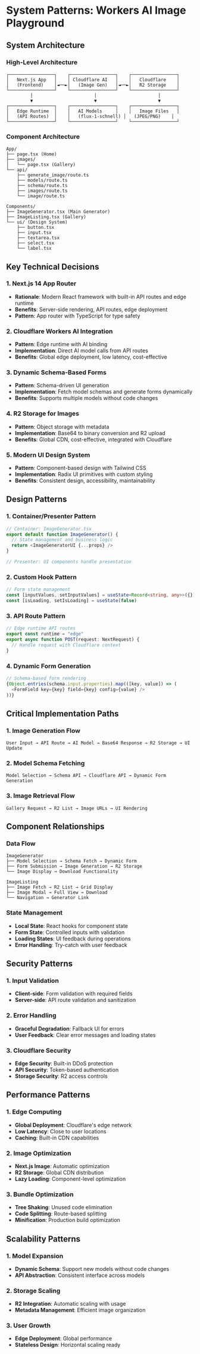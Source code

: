 # System Patterns: Workers AI Image Playground

## System Architecture

### High-Level Architecture
```
┌─────────────────┐    ┌─────────────────┐    ┌─────────────────┐
│   Next.js App   │    │ Cloudflare AI   │    │   Cloudflare    │
│   (Frontend)    │◄──►│   (Image Gen)   │◄──►│   R2 Storage    │
└─────────────────┘    └─────────────────┘    └─────────────────┘
         │                       │                       │
         ▼                       ▼                       ▼
┌─────────────────┐    ┌─────────────────┐    ┌─────────────────┐
│   Edge Runtime  │    │   AI Models     │    │   Image Files   │
│   (API Routes)  │    │   (flux-1-schnell) │   (JPEG/PNG)    │
└─────────────────┘    └─────────────────┘    └─────────────────┘
```

### Component Architecture
```
App/
├── page.tsx (Home)
├── images/
│   └── page.tsx (Gallery)
└── api/
    ├── generate_image/route.ts
    ├── models/route.ts
    ├── schema/route.ts
    ├── images/route.ts
    └── image/route.ts

Components/
├── ImageGenerator.tsx (Main Generator)
├── ImageListing.tsx (Gallery)
└── ui/ (Design System)
    ├── button.tsx
    ├── input.tsx
    ├── textarea.tsx
    ├── select.tsx
    └── label.tsx
```

## Key Technical Decisions

### 1. Next.js 14 App Router
- **Rationale**: Modern React framework with built-in API routes and edge runtime
- **Benefits**: Server-side rendering, API routes, edge deployment
- **Pattern**: App router with TypeScript for type safety

### 2. Cloudflare Workers AI Integration
- **Pattern**: Edge runtime with AI binding
- **Implementation**: Direct AI model calls from API routes
- **Benefits**: Global edge deployment, low latency, cost-effective

### 3. Dynamic Schema-Based Forms
- **Pattern**: Schema-driven UI generation
- **Implementation**: Fetch model schemas and generate forms dynamically
- **Benefits**: Supports multiple models without code changes

### 4. R2 Storage for Images
- **Pattern**: Object storage with metadata
- **Implementation**: Base64 to binary conversion and R2 upload
- **Benefits**: Global CDN, cost-effective, integrated with Cloudflare

### 5. Modern UI Design System
- **Pattern**: Component-based design with Tailwind CSS
- **Implementation**: Radix UI primitives with custom styling
- **Benefits**: Consistent design, accessibility, maintainability

## Design Patterns

### 1. Container/Presenter Pattern
```typescript
// Container: ImageGenerator.tsx
export default function ImageGenerator() {
  // State management and business logic
  return <ImageGeneratorUI {...props} />
}

// Presenter: UI components handle presentation
```

### 2. Custom Hook Pattern
```typescript
// Form state management
const [inputValues, setInputValues] = useState<Record<string, any>>({})
const [isLoading, setIsLoading] = useState(false)
```

### 3. API Route Pattern
```typescript
// Edge runtime API routes
export const runtime = "edge"
export async function POST(request: NextRequest) {
  // Handle request with Cloudflare context
}
```

### 4. Dynamic Form Generation
```typescript
// Schema-based form rendering
{Object.entries(schema.input.properties).map(([key, value]) => (
  <FormField key={key} field={key} config={value} />
))}
```

## Critical Implementation Paths

### 1. Image Generation Flow
```
User Input → API Route → AI Model → Base64 Response → R2 Storage → UI Update
```

### 2. Model Schema Fetching
```
Model Selection → Schema API → Cloudflare API → Dynamic Form Generation
```

### 3. Image Retrieval Flow
```
Gallery Request → R2 List → Image URLs → UI Rendering
```

## Component Relationships

### Data Flow
```
ImageGenerator
├── Model Selection → Schema Fetch → Dynamic Form
├── Form Submission → Image Generation → R2 Storage
└── Image Display → Download Functionality

ImageListing
├── Image Fetch → R2 List → Grid Display
├── Image Modal → Full View → Download
└── Navigation → Generator Link
```

### State Management
- **Local State**: React hooks for component state
- **Form State**: Controlled inputs with validation
- **Loading States**: UI feedback during operations
- **Error Handling**: Try-catch with user feedback

## Security Patterns

### 1. Input Validation
- **Client-side**: Form validation with required fields
- **Server-side**: API route validation and sanitization

### 2. Error Handling
- **Graceful Degradation**: Fallback UI for errors
- **User Feedback**: Clear error messages and loading states

### 3. Cloudflare Security
- **Edge Security**: Built-in DDoS protection
- **API Security**: Token-based authentication
- **Storage Security**: R2 access controls

## Performance Patterns

### 1. Edge Computing
- **Global Deployment**: Cloudflare's edge network
- **Low Latency**: Close to user locations
- **Caching**: Built-in CDN capabilities

### 2. Image Optimization
- **Next.js Image**: Automatic optimization
- **R2 Storage**: Global CDN distribution
- **Lazy Loading**: Component-level optimization

### 3. Bundle Optimization
- **Tree Shaking**: Unused code elimination
- **Code Splitting**: Route-based splitting
- **Minification**: Production build optimization

## Scalability Patterns

### 1. Model Expansion
- **Dynamic Schema**: Support new models without code changes
- **API Abstraction**: Consistent interface across models

### 2. Storage Scaling
- **R2 Integration**: Automatic scaling with usage
- **Metadata Management**: Efficient image organization

### 3. User Growth
- **Edge Deployment**: Global performance
- **Stateless Design**: Horizontal scaling ready
